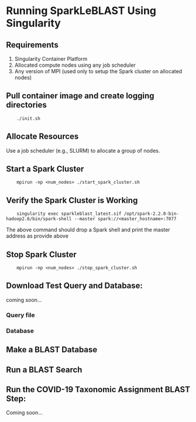 # Running SparkLeBLAST Using Singularity 

## Requirements
1) Singularity Container Platform
2) Allocated compute nodes using any job scheduler
3) Any version of MPI (used only to setup the Spark cluster on allocated nodes)

## Pull container image and create logging directories
```shell script
    ./init.sh
```

## Allocate Resources
Use a job scheduler (e.g., SLURM) to allocate a group of nodes. 

## Start a Spark Cluster
```shell script
    mpirun -np <num_nodes> ./start_spark_cluster.sh
```

## Verify the Spark Cluster is Working
```shell script
    singularity exec sparkleblast_latest.sif /opt/spark-2.2.0-bin-hadoop2.6/bin/spark-shell --master spark://<master_hostname>:7077
```
The above command should drop a Spark shell and print the master address as provide above

## Stop Spark Cluster
```shell script
    mpirun -np <num_nodes> ./stop_spark_cluster.sh                   
```

## Download Test Query and Database:
coming soon...
### Query file
### Database

## Make a BLAST Database

## Run a BLAST Search

## Run the COVID-19 Taxonomic Assignment BLAST Step:
Coming soon...
